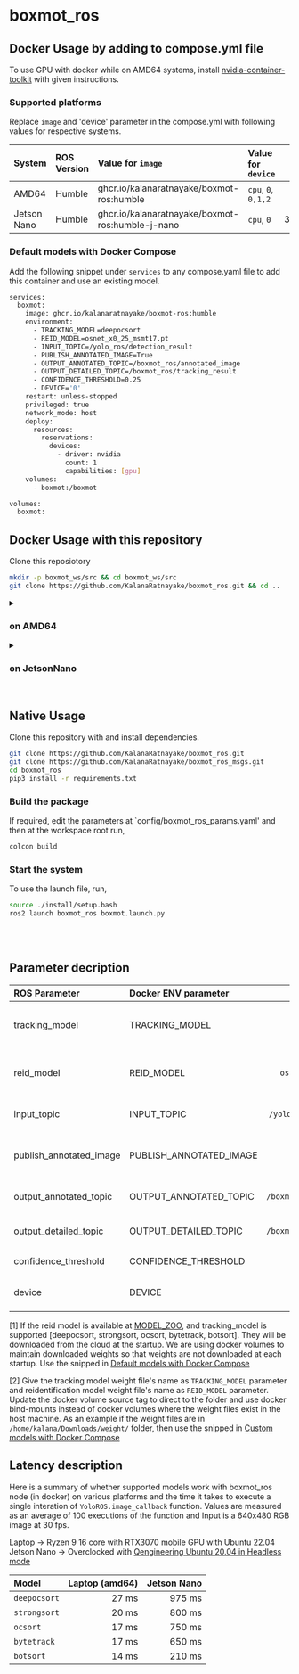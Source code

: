 # boxmot_ros

## Docker Usage by adding to compose.yml file

To use GPU with docker while on AMD64 systems, install [nvidia-container-toolkit](https://docs.nvidia.com/datacenter/cloud-native/container-toolkit/latest/install-guide.html) with given instructions.

### Supported platforms

Replace `image` and 'device' parameter in the compose.yml with following values for respective systems.

| System              | ROS Version | Value for `image`                                 | Value for `device`  | Size    |
| :---                | :---        | :---                                              |  :---               | :---:   |
| AMD64               | Humble      | ghcr.io/kalanaratnayake/boxmot-ros:humble         | `cpu`, `0`, `0,1,2` | 5.64 GB |
| Jetson Nano         | Humble      | ghcr.io/kalanaratnayake/boxmot-ros:humble-j-nano  | `cpu`, `0`          | 3.29GB  |

### Default models with Docker Compose

Add the following snippet under `services` to any compose.yaml file to add this container and use an existing model.

```bash
services:
  boxmot:
    image: ghcr.io/kalanaratnayake/boxmot-ros:humble
    environment:
      - TRACKING_MODEL=deepocsort
      - REID_MODEL=osnet_x0_25_msmt17.pt
      - INPUT_TOPIC=/yolo_ros/detection_result
      - PUBLISH_ANNOTATED_IMAGE=True
      - OUTPUT_ANNOTATED_TOPIC=/boxmot_ros/annotated_image
      - OUTPUT_DETAILED_TOPIC=/boxmot_ros/tracking_result
      - CONFIDENCE_THRESHOLD=0.25
      - DEVICE='0'
    restart: unless-stopped
    privileged: true
    network_mode: host
    deploy:
      resources:
        reservations:
          devices:
            - driver: nvidia
              count: 1
              capabilities: [gpu]   
    volumes:
      - boxmot:/boxmot

volumes:
  boxmot:
```

## Docker Usage with this repository

Clone this reposiotory

```bash
mkdir -p boxmot_ws/src && cd boxmot_ws/src
git clone https://github.com/KalanaRatnayake/boxmot_ros.git && cd ..
```

<details> 
<summary> <h3> on AMD64 </h3> </summary>

Pull the Docker image and start compose (No need to run `docker compose build`)
```bash
cd src/boxmot_ros/docker
docker compose -f compose.amd64.yaml pull
docker compose -f compose.amd64.yaml up
```
</details>

<details> 
<summary> <h3> on JetsonNano </h3> </summary>

Pull the Docker image and start compose (No need to run `docker compose build`)
```bash
cd src/boxmot_ros/docker
docker compose -f compose.jnano.yaml pull
docker compose -f compose.jnano.yaml up
```
</details>

<br>

## Native Usage

Clone this repository with and install dependencies.

```bash
git clone https://github.com/KalanaRatnayake/boxmot_ros.git
git clone https://github.com/KalanaRatnayake/boxmot_ros_msgs.git
cd boxmot_ros
pip3 install -r requirements.txt
```

### Build the package

If required, edit the parameters at `config/boxmot_ros_params.yaml' and then at the workspace root run,
```bash
colcon build
```
### Start the system

To use the launch file, run,

```bash
source ./install/setup.bash
ros2 launch boxmot_ros boxmot.launch.py
```

<br>
<br>

## Parameter decription

| ROS Parameter           | Docker ENV parameter    | Default Value                | Description |
| :---                    | :---                    | :---:                        | :---        |
| tracking_model          | TRACKING_MODEL          | `deepocsort`                 | Model to be used for tracking. see [1] for default models and [2] for custom models |
| reid_model              | REID_MODEL              | `osnet_x0_25_msmt17.pt`      | Model to be used for reidentification. see [1] for default models and [2] for custom models |
| input_topic             | INPUT_TOPIC             | `/yolo_ros/detection_result` | Topic to subscribe for RGB image. Accepts `sensor_msgs/Image` |
| publish_annotated_image | PUBLISH_ANNOTATED_IMAGE | `False`                      | Whether to publish annotated image, increases callback execution time when set to `True` |
| output_annotated_topic  | OUTPUT_ANNOTATED_TOPIC  | `/boxmot_ros/annotated_image` | Topic for publishing annotated images uses `sensor_msgs/Image` |
| output_detailed_topic   | OUTPUT_DETAILED_TOPIC   | `/boxmot_ros/tracking_result` | Topic for publishing detailed results uses `boxmot_ros_msgs/YoloResult` |
| confidence_threshold    | CONFIDENCE_THRESHOLD    | `0.25`                      | Confidence threshold for predictions |
| device                  | DEVICE                  | `'0'`                       | `cpu` for CPU, `0` for gpu, `0,1,2,3` if there are multiple GPUs |


[1] If the reid model is available at [MODEL_ZOO](https://kaiyangzhou.github.io/deep-person-reid/MODEL_ZOO), and tracking_model is supported [deepocsort, strongsort, ocsort, bytetrack, botsort]. They will be downloaded from the cloud at the startup. We are using docker volumes to maintain downloaded weights so that weights are not downloaded at each startup. Use the snipped in [Default models with Docker Compose](https://github.com/KalanaRatnayake/boxmot_ros#default-models-with-docker-compose)

[2] Give the tracking model weight file's name as `TRACKING_MODEL` parameter and reidentification model weight file's name as `REID_MODEL` parameter. Update the docker volume source tag to direct to the folder and use docker bind-mounts instead of docker volumes where the weight files exist in the host machine. As an example if the weight files are in `/home/kalana/Downloads/weight/` folder, then use the snipped in [Custom models with Docker Compose](https://github.com/KalanaRatnayake/boxmot_ros#custom-models-with-docker-compose)

## Latency description

Here is a summary of whether supported models work with boxmot_ros node (in docker) on various platforms and the time it takes to execute a single interation of `YoloROS.image_callback` function. Values are measured as an average of 100 executions of the function and Input is a 640x480 RGB image at 30 fps.

Laptop -> Ryzen 9 16 core with RTX3070 mobile GPU with Ubuntu 22.04
Jetson Nano -> Overclocked with [Qengineering Ubuntu 20.04 in Headless mode](https://github.com/Qengineering/Jetson-Nano-Ubuntu-20-image?tab=readme-ov-file#headless)

| Model | Laptop (amd64) | Jetson Nano |
| :---  |  ---: | ---: |
| `deepocsort` | 27 ms |  975 ms |
| `strongsort` | 20 ms |  800 ms |
| `ocsort`     | 17 ms |  750 ms |
| `bytetrack`  | 17 ms |  650 ms |
| `botsort`    | 14 ms |  210 ms |
